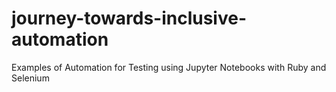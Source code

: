 # journey-towards-inclusive-automation
Examples of Automation for Testing using Jupyter Notebooks with Ruby and Selenium
